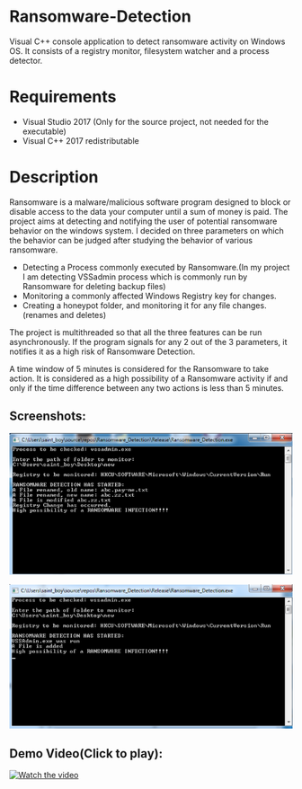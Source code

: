 # Ransomware-Detection
Visual C++ console application to detect ransomware activity on Windows OS. It consists of a registry monitor, filesystem watcher and a process detector.

# Requirements
* Visual Studio 2017 (Only for the source project, not needed for the executable)
* Visual C++ 2017 redistributable 

# Description
Ransomware is a malware/malicious software program designed to block or disable access to the data your computer until a sum of money is paid.
The project aims at detecting and notifying the user of potential ransomware behavior on the windows system.
I decided on three parameters on which the behavior can be judged after studying the behavior of various ransomware.

* Detecting a Process commonly executed by Ransomware.(In my project I am detecting VSSadmin process which is commonly run by Ransomware for deleting backup files)
* Monitoring a commonly affected Windows Registry key for changes.
* Creating a honeypot folder, and monitoring it for any file changes.(renames and deletes)

The project is multithreaded so that all the three features can be run asynchronously.
If the program signals for any 2 out of the 3 parameters, it notifies it as a high risk of Ransomware Detection.  

A time window of 5 minutes is considered for the Ransomware to take action.
It is considered as a high possibility of a Ransomware activity if and only if the time difference between any two actions is less than 5 minutes.


## Screenshots:
![Image](./screenshots/1.png)

![Image](./screenshots/2.png)

## Demo Video(Click to play):

[![Watch the video](https://i.ibb.co/2PJh8YR/thumbnail.png)](https://youtu.be/65DM8c19m5A)
